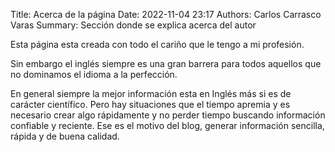 Title: Acerca de la página
Date: 2022-11-04 23:17
Authors: Carlos Carrasco Varas
Summary: Sección donde se explica acerca del autor

Esta página esta creada con todo el cariño que le tengo a mi profesión. 

Sin embargo el inglés siempre es una gran barrera para todos aquellos que no dominamos el idioma a la perfección.

En general siempre la mejor información esta en Inglés más si es de carácter científico. Pero hay situaciones que el tiempo apremia y es necesario crear algo rápidamente y no perder tiempo buscando información confiable y reciente. Ese es el motivo del blog, generar información sencilla, rápida y de buena calidad.
